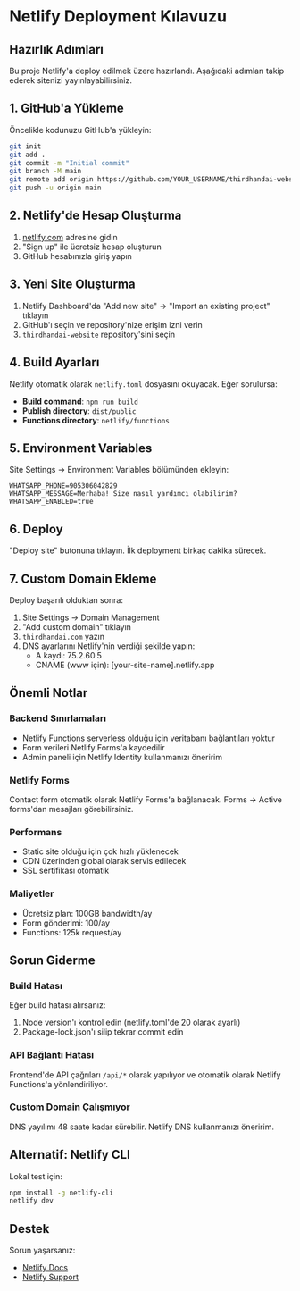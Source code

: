 # Netlify Deployment Kılavuzu

## Hazırlık Adımları

Bu proje Netlify'a deploy edilmek üzere hazırlandı. Aşağıdaki adımları takip ederek sitenizi yayınlayabilirsiniz.

## 1. GitHub'a Yükleme

Öncelikle kodunuzu GitHub'a yükleyin:

```bash
git init
git add .
git commit -m "Initial commit"
git branch -M main
git remote add origin https://github.com/YOUR_USERNAME/thirdhandai-website.git
git push -u origin main
```

## 2. Netlify'de Hesap Oluşturma

1. [netlify.com](https://netlify.com) adresine gidin
2. "Sign up" ile ücretsiz hesap oluşturun
3. GitHub hesabınızla giriş yapın

## 3. Yeni Site Oluşturma

1. Netlify Dashboard'da "Add new site" → "Import an existing project" tıklayın
2. GitHub'ı seçin ve repository'nize erişim izni verin
3. `thirdhandai-website` repository'sini seçin

## 4. Build Ayarları

Netlify otomatik olarak `netlify.toml` dosyasını okuyacak. Eğer sorulursa:

- **Build command**: `npm run build`
- **Publish directory**: `dist/public`
- **Functions directory**: `netlify/functions`

## 5. Environment Variables

Site Settings → Environment Variables bölümünden ekleyin:

```
WHATSAPP_PHONE=905306042829
WHATSAPP_MESSAGE=Merhaba! Size nasıl yardımcı olabilirim?
WHATSAPP_ENABLED=true
```

## 6. Deploy

"Deploy site" butonuna tıklayın. İlk deployment birkaç dakika sürecek.

## 7. Custom Domain Ekleme

Deploy başarılı olduktan sonra:

1. Site Settings → Domain Management
2. "Add custom domain" tıklayın
3. `thirdhandai.com` yazın
4. DNS ayarlarını Netlify'nin verdiği şekilde yapın:
   - A kaydı: 75.2.60.5
   - CNAME (www için): [your-site-name].netlify.app

## Önemli Notlar

### Backend Sınırlamaları

- Netlify Functions serverless olduğu için veritabanı bağlantıları yoktur
- Form verileri Netlify Forms'a kaydedilir
- Admin paneli için Netlify Identity kullanmanızı öneririm

### Netlify Forms

Contact form otomatik olarak Netlify Forms'a bağlanacak. Forms → Active forms'dan mesajları görebilirsiniz.

### Performans

- Static site olduğu için çok hızlı yüklenecek
- CDN üzerinden global olarak servis edilecek
- SSL sertifikası otomatik

### Maliyetler

- Ücretsiz plan: 100GB bandwidth/ay
- Form gönderimi: 100/ay
- Functions: 125k request/ay

## Sorun Giderme

### Build Hatası

Eğer build hatası alırsanız:
1. Node version'ı kontrol edin (netlify.toml'de 20 olarak ayarlı)
2. Package-lock.json'ı silip tekrar commit edin

### API Bağlantı Hatası

Frontend'de API çağrıları `/api/*` olarak yapılıyor ve otomatik olarak Netlify Functions'a yönlendiriliyor.

### Custom Domain Çalışmıyor

DNS yayılımı 48 saate kadar sürebilir. Netlify DNS kullanmanızı öneririm.

## Alternatif: Netlify CLI

Lokal test için:

```bash
npm install -g netlify-cli
netlify dev
```

## Destek

Sorun yaşarsanız:
- [Netlify Docs](https://docs.netlify.com)
- [Netlify Support](https://answers.netlify.com)